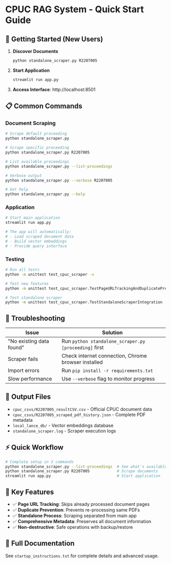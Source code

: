 # CPUC RAG System - Quick Start Guide

## 🚀 Getting Started (New Users)

1. **Discover Documents**
   ```bash
   python standalone_scraper.py R2207005
   ```

2. **Start Application**
   ```bash
   streamlit run app.py
   ```

3. **Access Interface**: http://localhost:8501

## 📋 Common Commands

### Document Scraping
```bash
# Scrape default proceeding
python standalone_scraper.py

# Scrape specific proceeding  
python standalone_scraper.py R2207005

# List available proceedings
python standalone_scraper.py --list-proceedings

# Verbose output
python standalone_scraper.py --verbose R2207005

# Get help
python standalone_scraper.py --help
```

### Application
```bash
# Start main application
streamlit run app.py

# The app will automatically:
# - Load scraped document data
# - Build vector embeddings  
# - Provide query interface
```

### Testing
```bash
# Run all tests
python -m unittest test_cpuc_scraper -v

# Test new features
python -m unittest test_cpuc_scraper.TestPageURLTrackingAndDuplicatePrevention -v

# Test standalone scraper
python -m unittest test_cpuc_scraper.TestStandaloneScraperIntegration -v
```

## 🔧 Troubleshooting

| Issue | Solution |
|-------|----------|
| "No existing data found" | Run `python standalone_scraper.py [proceeding]` first |
| Scraper fails | Check internet connection, Chrome browser installed |
| Import errors | Run `pip install -r requirements.txt` |
| Slow performance | Use `--verbose` flag to monitor progress |

## 📁 Output Files

- `cpuc_csvs/R2207005_resultCSV.csv` - Official CPUC document data
- `cpuc_csvs/R2207005_scraped_pdf_history.json` - Complete PDF metadata
- `local_lance_db/` - Vector embeddings database
- `standalone_scraper.log` - Scraper execution logs

## ⚡ Quick Workflow

```bash
# Complete setup in 3 commands
python standalone_scraper.py --list-proceedings  # See what's available
python standalone_scraper.py R2207005            # Scrape documents  
streamlit run app.py                             # Start application
```

## 🎯 Key Features

- ✅ **Page URL Tracking**: Skips already processed document pages
- ✅ **Duplicate Prevention**: Prevents re-processing same PDFs
- ✅ **Standalone Process**: Scraping separated from main app
- ✅ **Comprehensive Metadata**: Preserves all document information
- ✅ **Non-destructive**: Safe operations with backup/restore

## 📖 Full Documentation

See `startup_instructions.txt` for complete details and advanced usage.